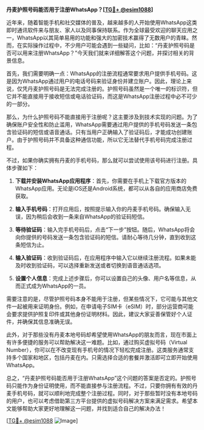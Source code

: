 **丹麦护照号码能否用于注册WhatsApp？[[TG💪+ @esim1088](https://t.me/s/esim1088)]**

近年来，随着智能手机和社交媒体的普及，越来越多的人开始使用WhatsApp这类即时通讯软件来与朋友、家人以及同事保持联系。作为全球最受欢迎的聊天应用之一，WhatsApp以其简单易用的功能和强大的加密技术赢得了无数用户的青睐。然而，在实际操作过程中，不少用户可能会遇到一些疑问，比如：“丹麦护照号码是否可以用来注册WhatsApp？”今天我们就来详细解答这个问题，并探讨相关的背景信息。

首先，我们需要明确一点：WhatsApp的注册流程通常要求用户提供手机号码。这是因为WhatsApp通过用户的电话号码来验证身份并建立账户。因此，理论上来说，仅凭丹麦护照号码是无法完成注册的。护照号码虽然是一个唯一的标识符，但它并不能直接用于接收短信或电话验证码，而这是WhatsApp注册过程中必不可少的一部分。

那么，为什么护照号码不能直接用于注册呢？这主要涉及到技术实现的问题。为了确保账户安全性和防止滥用，WhatsApp需要通过用户提供的手机号码发送一条包含验证码的短信或语音通话。只有当用户正确输入了验证码后，才能成功创建账户。由于护照号码并不具备这种通信功能，所以它无法替代手机号码完成注册过程。

不过，如果你确实拥有丹麦的手机号码，那么就可以尝试使用该号码进行注册。具体步骤如下：

1. **下载并安装WhatsApp应用程序**：首先，你需要在手机上下载官方版本的WhatsApp应用。无论是iOS还是Android系统，都可以从各自的应用商店免费获取。

2. **输入手机号码**：打开应用后，按照提示输入你的丹麦手机号码。确保输入无误，因为稍后会收到一条来自WhatsApp的验证码短信。

3. **等待验证码**：输入完手机号码后，点击“下一步”按钮。随后，WhatsApp将会向你提供的号码发送一条包含验证码的短信。请耐心等待几分钟，直到收到这条短信为止。

4. **输入验证码**：收到验证码后，在应用程序中输入它以继续注册流程。如果未能及时收到验证码，可以选择重新发送或者切换到语音通话选项。

5. **设置个人信息**：完成上述步骤后，你可以设置自己的头像、用户名等信息，从而正式成为WhatsApp的一员。

需要注意的是，尽管护照号码本身不能用于注册，但某些情况下，它可能与其他文件一起被用来证明身份。例如，在申请电子SIM卡（eSIM）时，部分运营商可能会要求提供护照复印件或其他身份证明材料。因此，建议大家妥善保管好个人证件，并确保其信息准确无误。

此外，对于那些没有丹麦本地号码却希望使用WhatsApp的朋友而言，现在市面上有许多便捷的服务可以帮助解决这一难题。比如，通过购买虚拟号码（Virtual Number），你可以在不改变现有手机号的情况下轻松完成注册。这类服务通常支持多个国家和地区，包括丹麦在内。只需选择合适的套餐并激活即可立即开始使用WhatsApp。

总之，“丹麦护照号码能否用于注册WhatsApp”这个问题的答案是否定的。护照号码只能作为身份证明使用，而不能直接参与注册流程。不过，只要你拥有有效的丹麦手机号码，就可以顺利地完成整个注册过程。同时，对于那些暂时没有本地号码的用户，也可以考虑借助第三方平台提供的虚拟号码解决方案来满足需求。希望本文能够帮助大家更好地理解这一问题，并找到适合自己的解决办法！

[[TG💪+ @esim1088](https://t.me/s/esim1088) ![Image](https://i.postimg.cc/4NQfJmqS/Snipaste-2025-05-13-00-14-12.png)]